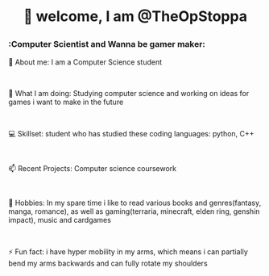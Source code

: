 <div id="header" align="center">

 <h1>

  👋 welcome, I am @TheOpStoppa

 </h1>

</div>

### :Computer Scientist and Wanna be gamer maker:

👀 About me: I am a Computer Science student

<br>

🌱 What I am doing: Studying computer science and working on ideas for games i want to make in the future

<br>

💻 Skillset: student who has studied these coding languages: python, C++

<br>

📫 Recent Projects: Computer science coursework

<br>

🌱 Hobbies: In my spare time i like to read various books and genres(fantasy, manga, romance), as well as gaming(terraria, minecraft, elden ring, genshin impact), music and cardgames

<br>

⚡ Fun fact: i have hyper mobility in my arms, which means i can partially bend my arms backwards and can fully rotate my shoulders
<!---
TheOpStoppa/TheOpStoppa is a ✨ special ✨ repository because its `README.md` (this file) appears on your GitHub profile.
You can click the Preview link to take a look at your changes.
--->
